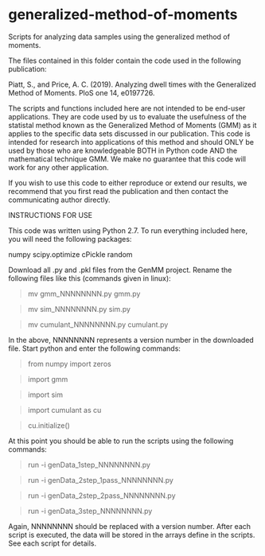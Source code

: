 # generalized-method-of-moments
Scripts for analyzing data samples using the generalized method of moments.

The files contained in this folder contain the code used in the following 
publication:

Piatt, S., and Price, A. C. (2019). Analyzing dwell times with the Generalized 
Method of Moments. PloS one 14, e0197726.

The scripts and functions included here are not intended to be end-user
applications.  They are code used by us to evaluate the usefulness of the
statistal method known as the Generalized Method of Moments (GMM) as it applies
to the specific data sets discussed in our publication.  This code is intended 
for research into applications of this method and should ONLY be used by those 
who are knowledgeable BOTH in Python code AND the mathematical technique 
GMM.  We make no guarantee that this code will work for any other application.

If you wish to use this code to either reproduce or extend our results,
we recommend that you first read the publication and then contact the 
communicating author directly.

INSTRUCTIONS FOR USE

This code was written using Python 2.7.  To run everything included here, you 
will need the following packages:

numpy
scipy.optimize
cPickle
random

Download all .py and .pkl files from the GenMM project.  Rename the following
files like this (commands given in linux):

>mv gmm_NNNNNNNN.py gmm.py

>mv sim_NNNNNNNN.py sim.py

>mv cumulant_NNNNNNNN.py cumulant.py

In the above, NNNNNNNN represents a version number in the downloaded file. 
Start python and enter the following commands:

>from numpy import zeros

>import gmm

>import sim

>import cumulant as cu

>cu.initialize()

At this point you should be able to run the scripts using the following 
commands:

>run -i genData_1step_NNNNNNNN.py

>run -i genData_2step_1pass_NNNNNNNN.py

>run -i genData_2step_2pass_NNNNNNNN.py

>run -i genData_3step_NNNNNNNN.py

Again, NNNNNNNN should be replaced with a version number.  After each script 
is executed, the data will be stored in the arrays define in the scripts.  
See each script for details.
















